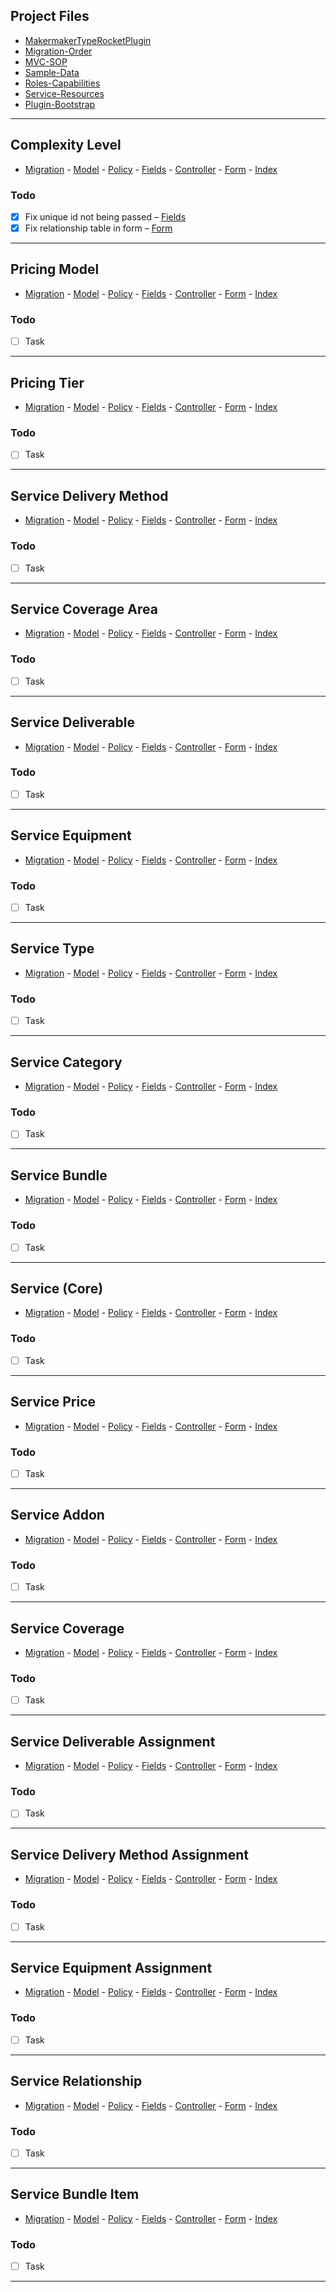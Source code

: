 ## Project Files

[MakermakerTypeRocketPlugin]: /app/MakermakerTypeRocketPlugin.php
[Migration-Order]: /database/migration_order.md
[MVC-SOP]: /database/mvc_sop.md
[Sample-Data]: /database/migrations/1756668700.add_sample_data.sql
[Roles-Capabilities]: /inc/capabilities/capabilities.php
[Service-Resources]: /inc/resources/service.php
[Plugin-Bootstrap]: /makermaker.php

- [MakermakerTypeRocketPlugin][MakermakerTypeRocketPlugin]
- [Migration-Order][Migration-Order]
- [MVC-SOP][MVC-SOP]
- [Sample-Data][Sample-Data]
- [Roles-Capabilities][Roles-Capabilities]
- [Service-Resources][Service-Resources]
- [Plugin-Bootstrap][Plugin-Bootstrap]

---

## Complexity Level

[ComplexityLevel-Migration]: /database/migrations/1758851896.create_complexity_levels_table.sql
[ComplexityLevel-Model]: /app/Models/ComplexityLevel.php
[ComplexityLevel-Policy]: /app/Auth/ComplexityLevelPolicy.php
[ComplexityLevel-Fields]: /app/Http/Fields/ComplexityLevelFields.php
[ComplexityLevel-Controller]: /app/Controllers/ComplexityLevelController.php
[ComplexityLevel-Form]: /resources/views/service_complexities/form.php
[ComplexityLevel-Index]: /resources/views/service_complexities/index.php

- [Migration][ComplexityLevel-Migration] - [Model][ComplexityLevel-Model] - [Policy][ComplexityLevel-Policy] - [Fields][ComplexityLevel-Fields] - [Controller][ComplexityLevel-Controller] - [Form][ComplexityLevel-Form] - [Index][ComplexityLevel-Index]

### Todo

- [x] Fix unique id not being passed – [Fields][ComplexityLevel-Fields]
- [x] Fix relationship table in form – [Form][ComplexityLevel-Form]

---

## Pricing Model

[PricingModel-Migration]: /database/migrations/1758855155.create_pricing_models_table.sql
[PricingModel-Model]: /app/Models/PricingModel.php
[PricingModel-Policy]: /app/Auth/PricingModelPolicy.php
[PricingModel-Fields]: /app/Http/Fields/PricingModelFields.php
[PricingModel-Controller]: /app/Controllers/PricingModelController.php
[PricingModel-Form]: /resources/views/service_pricing_models/form.php
[PricingModel-Index]: /resources/views/service_pricing_models/index.php

- [Migration][PricingModel-Migration] - [Model][PricingModel-Model] - [Policy][PricingModel-Policy] - [Fields][PricingModel-Fields] - [Controller][PricingModel-Controller] - [Form][PricingModel-Form] - [Index][PricingModel-Index]

### Todo

- [ ] Task

---

## Pricing Tier

[PricingTier-Migration]: /database/migrations/1758858074.create_pricing_tiers_table.sql
[PricingTier-Model]: /app/Models/PricingTier.php
[PricingTier-Policy]: /app/Auth/PricingTierPolicy.php
[PricingTier-Fields]: /app/Http/Fields/PricingTierFields.php
[PricingTier-Controller]: /app/Controllers/PricingTierController.php
[PricingTier-Form]: /resources/views/service_pricing_tiers/form.php
[PricingTier-Index]: /resources/views/service_pricing_tiers/index.php

- [Migration][PricingTier-Migration] - [Model][PricingTier-Model] - [Policy][PricingTier-Policy] - [Fields][PricingTier-Fields] - [Controller][PricingTier-Controller] - [Form][PricingTier-Form] - [Index][PricingTier-Index]

### Todo

- [ ] Task

---

## Service Delivery Method

[ServiceDeliveryMethod-Migration]: /database/migrations/1756252687.create_service_delivery_methods_table.sql
[ServiceDeliveryMethod-Model]: /app/Models/ServiceDeliveryMethod.php
[ServiceDeliveryMethod-Policy]: /app/Auth/ServiceDeliveryMethodPolicy.php
[ServiceDeliveryMethod-Fields]: /app/Http/Fields/ServiceDeliveryMethodFields.php
[ServiceDeliveryMethod-Controller]: /app/Controllers/ServiceDeliveryMethodController.php
[ServiceDeliveryMethod-Form]: /resources/views/service_delivery_methods/form.php
[ServiceDeliveryMethod-Index]: /resources/views/service_delivery_methods/index.php

- [Migration][ServiceDeliveryMethod-Migration] - [Model][ServiceDeliveryMethod-Model] - [Policy][ServiceDeliveryMethod-Policy] - [Fields][ServiceDeliveryMethod-Fields] - [Controller][ServiceDeliveryMethod-Controller] - [Form][ServiceDeliveryMethod-Form] - [Index][ServiceDeliveryMethod-Index]

### Todo

- [ ] Task

---

## Service Coverage Area

[ServiceCoverageArea-Migration]: /database/migrations/1756253851.create_service_coverage_areas_table.sql
[ServiceCoverageArea-Model]: /app/Models/ServiceCoverageArea.php
[ServiceCoverageArea-Policy]: /app/Auth/ServiceCoverageAreaPolicy.php
[ServiceCoverageArea-Fields]: /app/Http/Fields/ServiceCoverageAreaFields.php
[ServiceCoverageArea-Controller]: /app/Controllers/ServiceCoverageAreaController.php
[ServiceCoverageArea-Form]: /resources/views/service_coverage_areas/form.php
[ServiceCoverageArea-Index]: /resources/views/service_coverage_areas/index.php

- [Migration][ServiceCoverageArea-Migration] - [Model][ServiceCoverageArea-Model] - [Policy][ServiceCoverageArea-Policy] - [Fields][ServiceCoverageArea-Fields] - [Controller][ServiceCoverageArea-Controller] - [Form][ServiceCoverageArea-Form] - [Index][ServiceCoverageArea-Index]

### Todo

- [ ] Task

---

## Service Deliverable

[ServiceDeliverable-Migration]: /database/migrations/1756308065.create_service_deliverables_table.sql
[ServiceDeliverable-Model]: /app/Models/ServiceDeliverable.php
[ServiceDeliverable-Policy]: /app/Auth/ServiceDeliverablePolicy.php
[ServiceDeliverable-Fields]: /app/Http/Fields/ServiceDeliverableFields.php
[ServiceDeliverable-Controller]: /app/Controllers/ServiceDeliverableController.php
[ServiceDeliverable-Form]: /resources/views/service_deliverables/form.php
[ServiceDeliverable-Index]: /resources/views/service_deliverables/index.php

- [Migration][ServiceDeliverable-Migration] - [Model][ServiceDeliverable-Model] - [Policy][ServiceDeliverable-Policy] - [Fields][ServiceDeliverable-Fields] - [Controller][ServiceDeliverable-Controller] - [Form][ServiceDeliverable-Form] - [Index][ServiceDeliverable-Index]

### Todo

- [ ] Task

---

## Service Equipment

[Equipment-Migration]: /database/migrations/1756309210.create_service_equipment_table.sql
[Equipment-Model]: /app/Models/Equipment.php
[Equipment-Policy]: /app/Auth/EquipmentPolicy.php
[Equipment-Fields]: /app/Http/Fields/EquipmentFields.php
[Equipment-Controller]: /app/Controllers/EquipmentController.php
[Equipment-Form]: /resources/views/service_equipment/form.php
[Equipment-Index]: /resources/views/service_equipment/index.php

- [Migration][Equipment-Migration] - [Model][Equipment-Model] - [Policy][Equipment-Policy] - [Fields][Equipment-Fields] - [Controller][Equipment-Controller] - [Form][Equipment-Form] - [Index][Equipment-Index]

### Todo

- [ ] Task

---

## Service Type

[ServiceType-Migration]: /database/migrations/1758889989.create_service_types_table.sql
[ServiceType-Model]: /app/Models/ServiceType.php
[ServiceType-Policy]: /app/Auth/ServiceTypePolicy.php
[ServiceType-Fields]: /app/Http/Fields/ServiceTypeFields.php
[ServiceType-Controller]: /app/Controllers/ServiceTypeController.php
[ServiceType-Form]: /resources/views/service_types/form.php
[ServiceType-Index]: /resources/views/service_types/index.php

- [Migration][ServiceType-Migration] - [Model][ServiceType-Model] - [Policy][ServiceType-Policy] - [Fields][ServiceType-Fields] - [Controller][ServiceType-Controller] - [Form][ServiceType-Form] - [Index][ServiceType-Index]

### Todo

- [ ] Task

---

## Service Category

[ServiceCategory-Migration]: /database/migrations/1756312227.create_service_categories_table.sql
[ServiceCategory-Model]: /app/Models/ServiceCategory.php
[ServiceCategory-Policy]: /app/Auth/ServiceCategoryPolicy.php
[ServiceCategory-Fields]: /app/Http/Fields/ServiceCategoryFields.php
[ServiceCategory-Controller]: /app/Controllers/ServiceCategoryController.php
[ServiceCategory-Form]: /resources/views/service_categories/form.php
[ServiceCategory-Index]: /resources/views/service_categories/index.php

- [Migration][ServiceCategory-Migration] - [Model][ServiceCategory-Model] - [Policy][ServiceCategory-Policy] - [Fields][ServiceCategory-Fields] - [Controller][ServiceCategory-Controller] - [Form][ServiceCategory-Form] - [Index][ServiceCategory-Index]

### Todo

- [ ] Task

---

## Service Bundle

[ServiceBundle-Migration]: /database/migrations/1756345584.create_service_bundles_table.sql
[ServiceBundle-Model]: /app/Models/ServiceBundle.php
[ServiceBundle-Policy]: /app/Auth/ServiceBundlePolicy.php
[ServiceBundle-Fields]: /app/Http/Fields/ServiceBundleFields.php
[ServiceBundle-Controller]: /app/Controllers/ServiceBundleController.php
[ServiceBundle-Form]: /resources/views/service_bundles/form.php
[ServiceBundle-Index]: /resources/views/service_bundles/index.php

- [Migration][ServiceBundle-Migration] - [Model][ServiceBundle-Model] - [Policy][ServiceBundle-Policy] - [Fields][ServiceBundle-Fields] - [Controller][ServiceBundle-Controller] - [Form][ServiceBundle-Form] - [Index][ServiceBundle-Index]

### Todo

- [ ] Task

---

## Service (Core)

[Service-Migration]: /database/migrations/1756346166.create_services_table.sql
[Service-Model]: /app/Models/Service.php
[Service-Policy]: /app/Auth/ServicePolicy.php
[Service-Fields]: /app/Http/Fields/ServiceFields.php
[Service-Controller]: /app/Controllers/ServiceController.php
[Service-Form]: /resources/views/services/form.php
[Service-Index]: /resources/views/services/index.php

- [Migration][Service-Migration] - [Model][Service-Model] - [Policy][Service-Policy] - [Fields][Service-Fields] - [Controller][Service-Controller] - [Form][Service-Form] - [Index][Service-Index]

### Todo

- [ ] Task

---

## Service Price

[ServicePrice-Migration]: /database/migrations/1756411355.create_service_prices_table.sql
[ServicePrice-Model]: /app/Models/ServicePrice.php
[ServicePrice-Policy]: /app/Auth/ServicePricePolicy.php
[ServicePrice-Fields]: /app/Http/Fields/ServicePriceFields.php
[ServicePrice-Controller]: /app/Controllers/ServicePriceController.php
[ServicePrice-Form]: /resources/views/service_prices/form.php
[ServicePrice-Index]: /resources/views/service_prices/index.php

- [Migration][ServicePrice-Migration] - [Model][ServicePrice-Model] - [Policy][ServicePrice-Policy] - [Fields][ServicePrice-Fields] - [Controller][ServicePrice-Controller] - [Form][ServicePrice-Form] - [Index][ServicePrice-Index]

### Todo

- [ ] Task

---

## Service Addon

[ServiceAddon-Migration]: /database/migrations/1756480611.create_service_addons_table.sql
[ServiceAddon-Model]: /app/Models/ServiceAddon.php
[ServiceAddon-Policy]: /app/Auth/ServiceAddonPolicy.php
[ServiceAddon-Fields]: /app/Http/Fields/ServiceAddonFields.php
[ServiceAddon-Controller]: /app/Controllers/ServiceAddonController.php
[ServiceAddon-Form]: /resources/views/service_addons/form.php
[ServiceAddon-Index]: /resources/views/service_addons/index.php

- [Migration][ServiceAddon-Migration] - [Model][ServiceAddon-Model] - [Policy][ServiceAddon-Policy] - [Fields][ServiceAddon-Fields] - [Controller][ServiceAddon-Controller] - [Form][ServiceAddon-Form] - [Index][ServiceAddon-Index]

### Todo

- [ ] Task

---

## Service Coverage

[ServiceCoverage-Migration]: /database/migrations/1756518066.create_service_coverage_table.sql
[ServiceCoverage-Model]: /app/Models/ServiceCoverage.php
[ServiceCoverage-Policy]: /app/Auth/ServiceCoveragePolicy.php
[ServiceCoverage-Fields]: /app/Http/Fields/ServiceCoverageFields.php
[ServiceCoverage-Controller]: /app/Controllers/ServiceCoverageController.php
[ServiceCoverage-Form]: /resources/views/service_coverage/form.php
[ServiceCoverage-Index]: /resources/views/service_coverage/index.php

- [Migration][ServiceCoverage-Migration] - [Model][ServiceCoverage-Model] - [Policy][ServiceCoverage-Policy] - [Fields][ServiceCoverage-Fields] - [Controller][ServiceCoverage-Controller] - [Form][ServiceCoverage-Form] - [Index][ServiceCoverage-Index]

### Todo

- [ ] Task

---

## Service Deliverable Assignment

[ServiceDeliverableAssignment-Migration]: /database/migrations/1756660896.create_service_deliverable_assignments_table.sql
[ServiceDeliverableAssignment-Model]: /app/Models/ServiceDeliverableAssignment.php
[ServiceDeliverableAssignment-Policy]: /app/Auth/ServiceDeliverableAssignmentPolicy.php
[ServiceDeliverableAssignment-Fields]: /app/Http/Fields/ServiceDeliverableAssignmentFields.php
[ServiceDeliverableAssignment-Controller]: /app/Controllers/ServiceDeliverableAssignmentController.php
[ServiceDeliverableAssignment-Form]: /resources/views/service_deliverable_assignments/form.php
[ServiceDeliverableAssignment-Index]: /resources/views/service_deliverable_assignments/index.php

- [Migration][ServiceDeliverableAssignment-Migration] - [Model][ServiceDeliverableAssignment-Model] - [Policy][ServiceDeliverableAssignment-Policy] - [Fields][ServiceDeliverableAssignment-Fields] - [Controller][ServiceDeliverableAssignment-Controller] - [Form][ServiceDeliverableAssignment-Form] - [Index][ServiceDeliverableAssignment-Index]

### Todo

- [ ] Task

---

## Service Delivery Method Assignment

[ServiceDeliveryMethodAssignment-Migration]: /database/migrations/1756666041.create_service_delivery_method_assignments_table.sql
[ServiceDeliveryMethodAssignment-Model]: /app/Models/ServiceDeliveryMethodAssignment.php
[ServiceDeliveryMethodAssignment-Policy]: /app/Auth/ServiceDeliveryMethodAssignmentPolicy.php
[ServiceDeliveryMethodAssignment-Fields]: /app/Http/Fields/ServiceDeliveryMethodAssignmentFields.php
[ServiceDeliveryMethodAssignment-Controller]: /app/Controllers/ServiceDeliveryMethodAssignmentController.php
[ServiceDeliveryMethodAssignment-Form]: /resources/views/service_delivery_method_assignments/form.php
[ServiceDeliveryMethodAssignment-Index]: /resources/views/service_delivery_method_assignments/index.php

- [Migration][ServiceDeliveryMethodAssignment-Migration] - [Model][ServiceDeliveryMethodAssignment-Model] - [Policy][ServiceDeliveryMethodAssignment-Policy] - [Fields][ServiceDeliveryMethodAssignment-Fields] - [Controller][ServiceDeliveryMethodAssignment-Controller] - [Form][ServiceDeliveryMethodAssignment-Form] - [Index][ServiceDeliveryMethodAssignment-Index]

### Todo

- [ ] Task

---

## Service Equipment Assignment

[EquipmentForServicesTemp-Migration]: /database/migrations/1756666767.create_service_equipment_assignments_table.sql
[EquipmentForServicesTemp-Model]: /app/Models/EquipmentForServicesTemp.php
[EquipmentForServicesTemp-Policy]: /app/Auth/EquipmentForServicesTempPolicy.php
[EquipmentForServicesTemp-Fields]: /app/Http/Fields/EquipmentForServicesTempFields.php
[EquipmentForServicesTemp-Controller]: /app/Controllers/EquipmentForServicesTempController.php
[EquipmentForServicesTemp-Form]: /resources/views/service_equipment_assignments/form.php
[EquipmentForServicesTemp-Index]: /resources/views/service_equipment_assignments/index.php

- [Migration][EquipmentForServicesTemp-Migration] - [Model][EquipmentForServicesTemp-Model] - [Policy][EquipmentForServicesTemp-Policy] - [Fields][EquipmentForServicesTemp-Fields] - [Controller][EquipmentForServicesTemp-Controller] - [Form][EquipmentForServicesTemp-Form] - [Index][EquipmentForServicesTemp-Index]

### Todo

- [ ] Task

---

## Service Relationship

[ServiceRelationship-Migration]: /database/migrations/1756667496.create_service_relationships_table.sql
[ServiceRelationship-Model]: /app/Models/ServiceRelationship.php
[ServiceRelationship-Policy]: /app/Auth/ServiceRelationshipPolicy.php
[ServiceRelationship-Fields]: /app/Http/Fields/ServiceRelationshipFields.php
[ServiceRelationship-Controller]: /app/Controllers/ServiceRelationshipController.php
[ServiceRelationship-Form]: /resources/views/service_relationships/form.php
[ServiceRelationship-Index]: /resources/views/service_relationships/index.php

- [Migration][ServiceRelationship-Migration] - [Model][ServiceRelationship-Model] - [Policy][ServiceRelationship-Policy] - [Fields][ServiceRelationship-Fields] - [Controller][ServiceRelationship-Controller] - [Form][ServiceRelationship-Form] - [Index][ServiceRelationship-Index]

### Todo

- [ ] Task

---

## Service Bundle Item

[ServiceBundleItem-Migration]: /database/migrations/1756668483.create_service_bundle_items_table.sql
[ServiceBundleItem-Model]: /app/Models/ServiceBundleItem.php
[ServiceBundleItem-Policy]: /app/Auth/ServiceBundleItemPolicy.php
[ServiceBundleItem-Fields]: /app/Http/Fields/ServiceBundleItemFields.php
[ServiceBundleItem-Controller]: /app/Controllers/ServiceBundleItemController.php
[ServiceBundleItem-Form]: /resources/views/service_bundle_items/form.php
[ServiceBundleItem-Index]: /resources/views/service_bundle_items/index.php

- [Migration][ServiceBundleItem-Migration] - [Model][ServiceBundleItem-Model] - [Policy][ServiceBundleItem-Policy] - [Fields][ServiceBundleItem-Fields] - [Controller][ServiceBundleItem-Controller] - [Form][ServiceBundleItem-Form] - [Index][ServiceBundleItem-Index]

### Todo

- [ ] Task

---
